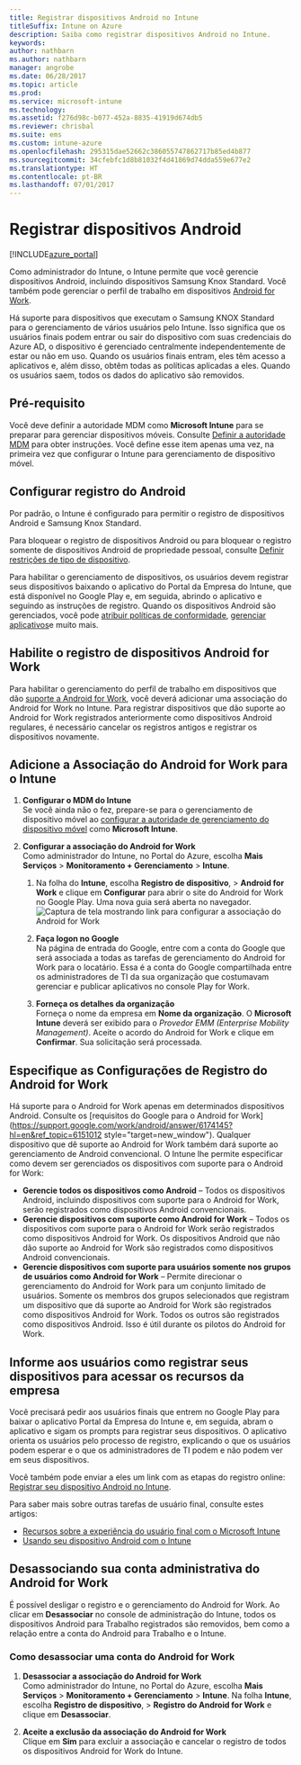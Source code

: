 ```yaml
---
title: Registrar dispositivos Android no Intune
titleSuffix: Intune on Azure
description: Saiba como registrar dispositivos Android no Intune.
keywords: 
author: nathbarn
ms.author: nathbarn
manager: angrobe
ms.date: 06/28/2017
ms.topic: article
ms.prod: 
ms.service: microsoft-intune
ms.technology: 
ms.assetid: f276d98c-b077-452a-8835-41919d674db5
ms.reviewer: chrisbal
ms.suite: ems
ms.custom: intune-azure
ms.openlocfilehash: 295315dae52662c386055747862717b85ed4b877
ms.sourcegitcommit: 34cfebfc1d8b81032f4d41869d74dda559e677e2
ms.translationtype: HT
ms.contentlocale: pt-BR
ms.lasthandoff: 07/01/2017
---
```

# Registrar dispositivos Android
<a id="enroll-android-devices" class="xliff"></a>

[!INCLUDE[azure_portal](./includes/azure_portal.md)]

Como administrador do Intune, o Intune permite que você gerencie dispositivos Android, incluindo dispositivos Samsung Knox Standard. Você também pode gerenciar o perfil de trabalho em dispositivos [Android for Work](#enable-enrollment-of-android-for-work-devices).

Há suporte para dispositivos que executam o Samsung KNOX Standard para o gerenciamento de vários usuários pelo Intune. Isso significa que os usuários finais podem entrar ou sair do dispositivo com suas credenciais do Azure AD, o dispositivo é gerenciado centralmente independentemente de estar ou não em uso. Quando os usuários finais entram, eles têm acesso a aplicativos e, além disso, obtêm todas as políticas aplicadas a eles. Quando os usuários saem, todos os dados do aplicativo são removidos.

## Pré-requisito
<a id="prerequisite" class="xliff"></a>

Você deve definir a autoridade MDM como **Microsoft Intune** para se preparar para gerenciar dispositivos móveis. Consulte [Definir a autoridade MDM](mdm-authority-set.md) para obter instruções. Você define esse item apenas uma vez, na primeira vez que configurar o Intune para gerenciamento de dispositivo móvel.

## Configurar registro do Android
<a id="set-up-android-enrollment" class="xliff"></a>

Por padrão, o Intune é configurado para permitir o registro de dispositivos Android e Samsung Knox Standard.

Para bloquear o registro de dispositivos Android ou para bloquear o registro somente de dispositivos Android de propriedade pessoal, consulte [Definir restrições de tipo de dispositivo](enrollment-restrictions-set.md).

Para habilitar o gerenciamento de dispositivos, os usuários devem registrar seus dispositivos baixando o aplicativo do Portal da Empresa do Intune, que está disponível no Google Play e, em seguida, abrindo o aplicativo e seguindo as instruções de registro. Quando os dispositivos Android são gerenciados, você pode [atribuir políticas de conformidade](compliance-policy-create-android.md), [gerenciar aplicativos](app-management.md)e muito mais.

## Habilite o registro de dispositivos Android for Work
<a id="enable-enrollment-of-android-for-work-devices" class="xliff"></a>

Para habilitar o gerenciamento do perfil de trabalho em dispositivos que dão [suporte a Android for Work](https://support.google.com/work/android/answer/6174145?hl=en&ref_topic=6151012), você deverá adicionar uma associação do Android for Work no Intune. Para registrar dispositivos que dão suporte ao Android for Work registrados anteriormente como dispositivos Android regulares, é necessário cancelar os registros antigos e registrar os dispositivos novamente.

## Adicione a Associação do Android for Work para o Intune
<a id="add-android-for-work-binding-for-intune" class="xliff"></a>

1. **Configurar o MDM do Intune**<br>
Se você ainda não o fez, prepare-se para o gerenciamento de dispositivo móvel ao [configurar a autoridade de gerenciamento do dispositivo móvel](mdm-authority-set.md) como **Microsoft Intune**.

2. **Configurar a associação do Android for Work**<br>
    Como administrador do Intune, no Portal do Azure, escolha **Mais Serviços** > **Monitoramento + Gerenciamento** > **Intune**.

    1. Na folha do **Intune**, escolha **Registro de dispositivo**, > **Android for Work** e clique em **Configurar** para abrir o site do Android for Work no Google Play. Uma nova guia será aberta no navegador.
  ![Captura de tela mostrando link para configurar a associação do Android for Work](./media/android-work-bind.png)

    2. **Faça logon no Google**<br>
   Na página de entrada do Google, entre com a conta do Google que será associada a todas as tarefas de gerenciamento do Android for Work para o locatário. Essa é a conta do Google compartilhada entre os administradores de TI da sua organização que costumavam gerenciar e publicar aplicativos no console Play for Work.

    3. **Forneça os detalhes da organização**<br>
   Forneça o nome da empresa em **Nome da organização**. O **Microsoft Intune** deverá ser exibido para o *Provedor EMM (Enterprise Mobility Management)*. Aceite o acordo do Android for Work e clique em **Confirmar**. Sua solicitação será processada.

## Especifique as Configurações de Registro do Android for Work
<a id="specify-android-for-work-enrollment-settings" class="xliff"></a>
   Há suporte para o Android for Work apenas em determinados dispositivos Android. Consulte os [requisitos do Google para o Android for Work](https://support.google.com/work/android/answer/6174145?hl=en&ref_topic=6151012 style="target=new_window"). Qualquer dispositivo que dê suporte ao Android for Work também dará suporte ao gerenciamento de Android convencional.  O Intune lhe permite especificar como devem ser gerenciados os dispositivos com suporte para o Android for Work:

   - **Gerencie todos os dispositivos como Android** – Todos os dispositivos Android, incluindo dispositivos com suporte para o Android for Work, serão registrados como dispositivos Android convencionais.
   - **Gerencie dispositivos com suporte como Android for Work** – Todos os dispositivos com suporte para o Android for Work serão registrados como dispositivos Android for Work. Os dispositivos Android que não dão suporte ao Android for Work são registrados como dispositivos Android convencionais.
   - **Gerencie dispositivos com suporte para usuários somente nos grupos de usuários como Android for Work** – Permite direcionar o gerenciamento do Android for Work para um conjunto limitado de usuários. Somente os membros dos grupos selecionados que registram um dispositivo que dá suporte ao Android for Work são registrados como dispositivos Android for Work. Todos os outros são registrados como dispositivos Android. Isso é útil durante os pilotos do Android for Work.

<!--  ## Next steps for Android for Work
After configuring the Android for Work binding and settings, you can do the following:
- [Deploy Android for Work apps](android-for-work-apps.md)
- [Add Android for Work configuration policies](android-for-work-policy-settings-in-microsoft-intune.md)  -->

## Informe aos usuários como registrar seus dispositivos para acessar os recursos da empresa
<a id="tell-your-users-how-to-enroll-their-devices-to-access-company-resources" class="xliff"></a>

Você precisará pedir aos usuários finais que entrem no Google Play para baixar o aplicativo Portal da Empresa do Intune e, em seguida, abram o aplicativo e sigam os prompts para registrar seus dispositivos. O aplicativo orienta os usuários pelo processo de registro, explicando o que os usuários podem esperar e o que os administradores de TI podem e não podem ver em seus dispositivos.

Você também pode enviar a eles um link com as etapas do registro online: [Registrar seu dispositivo Android no Intune](https://docs.microsoft.com/intune-user-help/enroll-your-device-in-intune-android).

Para saber mais sobre outras tarefas de usuário final, consulte estes artigos:

- [Recursos sobre a experiência do usuário final com o Microsoft Intune](end-user-educate.md)
- [Usando seu dispositivo Android com o Intune](https://docs.microsoft.com/intune-user-help/using-your-android-device-with-intune)

## Desassociando sua conta administrativa do Android for Work
<a id="unbinding-your-android-for-work-administrative-account" class="xliff"></a>

É possível desligar o registro e o gerenciamento do Android for Work. Ao clicar em **Desassociar** no console de administração do Intune, todos os dispositivos Android para Trabalho registrados são removidos, bem como a relação entre a conta do Android para Trabalho e o Intune.

### Como desassociar uma conta do Android for Work
<a id="how-to-unbind-an-android-for-work-account" class="xliff"></a>

1. **Desassociar a associação do Android for Work**<br>
    Como administrador do Intune, no Portal do Azure, escolha **Mais Serviços** > **Monitoramento + Gerenciamento** > **Intune**.  Na folha **Intune**, escolha **Registro de dispositivo**, > **Registro do Android for Work** e clique em **Desassociar**.

2. **Aceite a exclusão da associação do Android for Work**<br>
  Clique em **Sim** para excluir a associação e cancelar o registro de todos os dispositivos Android for Work do Intune.

